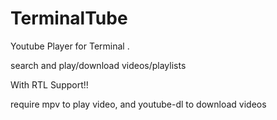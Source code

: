 # TerminalTube

Youtube Player for Terminal .

search and play/download videos/playlists

With RTL Support!!


require mpv to play video, and youtube-dl to download videos
